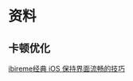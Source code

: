 # 资料
## 卡顿优化
[ibireme经典 iOS 保持界面流畅的技巧](https://blog.ibireme.com/2015/11/12/smooth_user_interfaces_for_ios)

